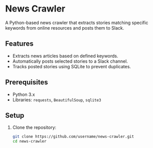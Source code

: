 # News Crawler

A Python-based news crawler that extracts stories matching specific keywords from online resources and posts them to Slack.

## Features
- Extracts news articles based on defined keywords.
- Automatically posts selected stories to a Slack channel.
- Tracks posted stories using SQLite to prevent duplicates.

## Prerequisites
- Python 3.x
- Libraries: `requests`, `BeautifulSoup`, `sqlite3`

## Setup
1. Clone the repository:
   ```bash
   git clone https://github.com/username/news-crawler.git
   cd news-crawler
